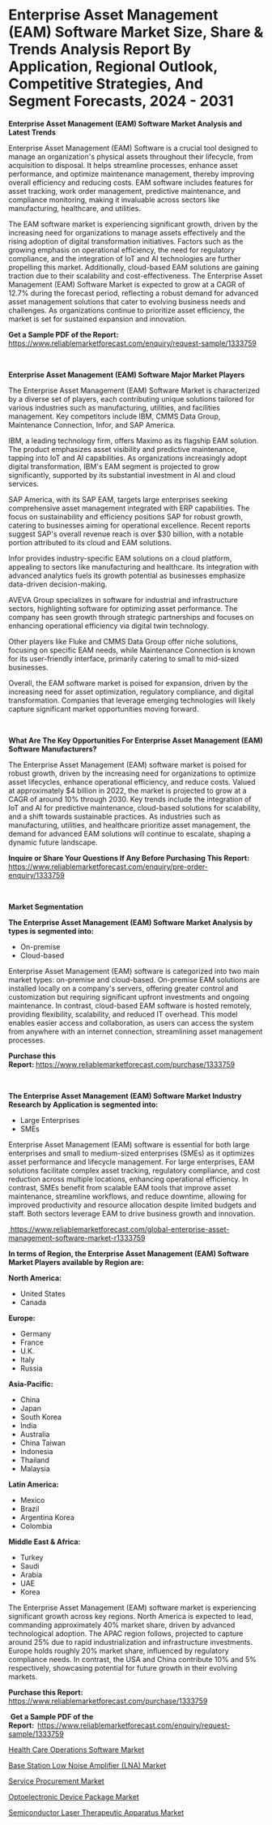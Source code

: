 <p><h1>Enterprise Asset Management (EAM) Software Market Size, Share & Trends Analysis Report By Application, Regional Outlook, Competitive Strategies, And Segment Forecasts, 2024 - 2031</h1></p><p><strong>Enterprise Asset Management (EAM) Software Market Analysis and Latest Trends</strong></p>
<p><p>Enterprise Asset Management (EAM) Software is a crucial tool designed to manage an organization's physical assets throughout their lifecycle, from acquisition to disposal. It helps streamline processes, enhance asset performance, and optimize maintenance management, thereby improving overall efficiency and reducing costs. EAM software includes features for asset tracking, work order management, predictive maintenance, and compliance monitoring, making it invaluable across sectors like manufacturing, healthcare, and utilities.</p><p>The EAM software market is experiencing significant growth, driven by the increasing need for organizations to manage assets effectively and the rising adoption of digital transformation initiatives. Factors such as the growing emphasis on operational efficiency, the need for regulatory compliance, and the integration of IoT and AI technologies are further propelling this market. Additionally, cloud-based EAM solutions are gaining traction due to their scalability and cost-effectiveness. The Enterprise Asset Management (EAM) Software Market is expected to grow at a CAGR of 12.7% during the forecast period, reflecting a robust demand for advanced asset management solutions that cater to evolving business needs and challenges. As organizations continue to prioritize asset efficiency, the market is set for sustained expansion and innovation.</p></p>
<p><strong>Get a Sample PDF of the Report:&nbsp;</strong> <a href="https://www.reliablemarketforecast.com/enquiry/request-sample/1333759?utm_campaign=1283&utm_medium=2&utm_source=Github&utm_content=ia&utm_term=01102024&utm_id=enterprise-asset-management-eam-software">https://www.reliablemarketforecast.com/enquiry/request-sample/1333759</a></p>
<p>&nbsp;</p>
<p><strong>Enterprise Asset Management (EAM) Software Major Market Players</strong></p>
<p><p>The Enterprise Asset Management (EAM) Software Market is characterized by a diverse set of players, each contributing unique solutions tailored for various industries such as manufacturing, utilities, and facilities management. Key competitors include IBM, CMMS Data Group, Maintenance Connection, Infor, and SAP America.</p><p>IBM, a leading technology firm, offers Maximo as its flagship EAM solution. The product emphasizes asset visibility and predictive maintenance, tapping into IoT and AI capabilities. As organizations increasingly adopt digital transformation, IBM's EAM segment is projected to grow significantly, supported by its substantial investment in AI and cloud services.</p><p>SAP America, with its SAP EAM, targets large enterprises seeking comprehensive asset management integrated with ERP capabilities. The focus on sustainability and efficiency positions SAP for robust growth, catering to businesses aiming for operational excellence. Recent reports suggest SAP's overall revenue reach is over $30 billion, with a notable portion attributed to its cloud and EAM solutions.</p><p>Infor provides industry-specific EAM solutions on a cloud platform, appealing to sectors like manufacturing and healthcare. Its integration with advanced analytics fuels its growth potential as businesses emphasize data-driven decision-making.</p><p>AVEVA Group specializes in software for industrial and infrastructure sectors, highlighting software for optimizing asset performance. The company has seen growth through strategic partnerships and focuses on enhancing operational efficiency via digital twin technology.</p><p>Other players like Fluke and CMMS Data Group offer niche solutions, focusing on specific EAM needs, while Maintenance Connection is known for its user-friendly interface, primarily catering to small to mid-sized businesses.</p><p>Overall, the EAM software market is poised for expansion, driven by the increasing need for asset optimization, regulatory compliance, and digital transformation. Companies that leverage emerging technologies will likely capture significant market opportunities moving forward.</p></p>
<p>&nbsp;</p>
<p><strong>What Are The Key Opportunities For Enterprise Asset Management (EAM) Software Manufacturers?</strong></p>
<p><p>The Enterprise Asset Management (EAM) software market is poised for robust growth, driven by the increasing need for organizations to optimize asset lifecycles, enhance operational efficiency, and reduce costs. Valued at approximately $4 billion in 2022, the market is projected to grow at a CAGR of around 10% through 2030. Key trends include the integration of IoT and AI for predictive maintenance, cloud-based solutions for scalability, and a shift towards sustainable practices. As industries such as manufacturing, utilities, and healthcare prioritize asset management, the demand for advanced EAM solutions will continue to escalate, shaping a dynamic future landscape.</p></p>
<p><strong>Inquire or Share Your Questions If Any Before Purchasing This Report:</strong> <a href="https://www.reliablemarketforecast.com/enquiry/pre-order-enquiry/1333759?utm_campaign=1283&utm_medium=2&utm_source=Github&utm_content=ia&utm_term=01102024&utm_id=enterprise-asset-management-eam-software">https://www.reliablemarketforecast.com/enquiry/pre-order-enquiry/1333759</a></p>
<p>&nbsp;</p>
<p><strong>Market Segmentation</strong></p>
<p><strong>The Enterprise Asset Management (EAM) Software Market Analysis by types is segmented into:</strong></p>
<p><ul><li>On-premise</li><li>Cloud-based</li></ul></p>
<p><p>Enterprise Asset Management (EAM) software is categorized into two main market types: on-premise and cloud-based. On-premise EAM solutions are installed locally on a company's servers, offering greater control and customization but requiring significant upfront investments and ongoing maintenance. In contrast, cloud-based EAM software is hosted remotely, providing flexibility, scalability, and reduced IT overhead. This model enables easier access and collaboration, as users can access the system from anywhere with an internet connection, streamlining asset management processes.</p></p>
<p><strong>Purchase this Report:&nbsp;</strong><a href="https://www.reliablemarketforecast.com/purchase/1333759?utm_campaign=1283&utm_medium=2&utm_source=Github&utm_content=ia&utm_term=01102024&utm_id=enterprise-asset-management-eam-software">https://www.reliablemarketforecast.com/purchase/1333759</a></p>
<p>&nbsp;</p>
<p><strong>The Enterprise Asset Management (EAM) Software Market Industry Research by Application is segmented into:</strong></p>
<p><ul><li>Large Enterprises</li><li>SMEs</li></ul></p>
<p><p>Enterprise Asset Management (EAM) software is essential for both large enterprises and small to medium-sized enterprises (SMEs) as it optimizes asset performance and lifecycle management. For large enterprises, EAM solutions facilitate complex asset tracking, regulatory compliance, and cost reduction across multiple locations, enhancing operational efficiency. In contrast, SMEs benefit from scalable EAM tools that improve asset maintenance, streamline workflows, and reduce downtime, allowing for improved productivity and resource allocation despite limited budgets and staff. Both sectors leverage EAM to drive business growth and innovation.</p></p>
<p><a href="https://www.reliablemarketforecast.com/global-enterprise-asset-management-software-market-r1333759?utm_campaign=1283&utm_medium=2&utm_source=Github&utm_content=ia&utm_term=01102024&utm_id=enterprise-asset-management-eam-software">&nbsp;https://www.reliablemarketforecast.com/global-enterprise-asset-management-software-market-r1333759</a></p>
<p><strong>In terms of Region, the Enterprise Asset Management (EAM) Software Market Players available by Region are:</strong></p>
<p>
    <p> <strong> North America: </strong>
        <ul>
            <li>United States</li>
            <li>Canada</li>
        </ul>
        </p> 
    <p> <strong> Europe: </strong>
        <ul>
            <li>Germany</li>
            <li>France</li>
            <li>U.K.</li>
            <li>Italy</li>
            <li>Russia</li>
        </ul>
        </p> 
    <p> <strong> Asia-Pacific: </strong>
        <ul>
            <li>China</li>
            <li>Japan</li>
            <li>South Korea</li>
            <li>India</li>
            <li>Australia</li>
            <li>China Taiwan</li>
            <li>Indonesia</li>
            <li>Thailand</li>
            <li>Malaysia</li>
        </ul>
        </p> 
    <p> <strong> Latin America: </strong>
        <ul>
            <li>Mexico</li>
            <li>Brazil</li>
            <li>Argentina Korea</li>
            <li>Colombia</li>
        </ul>
        </p> 
    <p> <strong> Middle East & Africa: </strong>
        <ul>
            <li>Turkey</li>
            <li>Saudi</li>
            <li>Arabia</li>
            <li>UAE</li>
            <li>Korea</li>
        </ul>
    </p>
    </p>
<p><p>The Enterprise Asset Management (EAM) software market is experiencing significant growth across key regions. North America is expected to lead, commanding approximately 40% market share, driven by advanced technological adoption. The APAC region follows, projected to capture around 25% due to rapid industrialization and infrastructure investments. Europe holds roughly 20% market share, influenced by regulatory compliance needs. In contrast, the USA and China contribute 10% and 5% respectively, showcasing potential for future growth in their evolving markets.</p></p>
<p><strong>Purchase this Report: </strong><a href="https://www.reliablemarketforecast.com/purchase/1333759?utm_campaign=1283&utm_medium=2&utm_source=Github&utm_content=ia&utm_term=01102024&utm_id=enterprise-asset-management-eam-software">https://www.reliablemarketforecast.com/purchase/1333759</a></p>
<p>&nbsp;<strong>Get a Sample PDF of the Report:&nbsp;&nbsp;</strong><a href="https://www.reliablemarketforecast.com/enquiry/request-sample/1333759?utm_campaign=1283&utm_medium=2&utm_source=Github&utm_content=ia&utm_term=01102024&utm_id=enterprise-asset-management-eam-software">https://www.reliablemarketforecast.com/enquiry/request-sample/1333759</a></p>
<p><strong></strong></p>
<p><p><a href="https://github.com/AdeaKodra585/Market-Research-Report-List-1/blob/main/health-care-operations-software-market.md?utm_campaign=1283&utm_medium=2&utm_source=Github&utm_content=ia&utm_term=01102024&utm_id=enterprise-asset-management-eam-software">Health Care Operations Software Market</a></p><p><a href="https://issuu.com/reportprime-2/docs/base-station-low-noise-amplifier-ln_9b36bdaf872122?utm_campaign=1283&utm_medium=2&utm_source=Github&utm_content=ia&utm_term=01102024&utm_id=enterprise-asset-management-eam-software">Base Station Low Noise Amplifier (LNA) Market</a></p><p><a href="https://www.linkedin.com/pulse/global-service-procurement-market-size-trends-analysis-regional-rcbgc?utm_campaign=1283&utm_medium=2&utm_source=Github&utm_content=ia&utm_term=01102024&utm_id=enterprise-asset-management-eam-software">Service Procurement Market</a></p><p><a href="https://issuu.com/reportprime-2/docs/optoelectronic-device-package-marke_26ed9e0dae94c6?utm_campaign=1283&utm_medium=2&utm_source=Github&utm_content=ia&utm_term=01102024&utm_id=enterprise-asset-management-eam-software">Optoelectronic Device Package Market</a></p><p><a href="https://www.linkedin.com/pulse/future-trends-global-semiconductor-laser-therapeutic-apparatus-alb6e?utm_campaign=1283&utm_medium=2&utm_source=Github&utm_content=ia&utm_term=01102024&utm_id=enterprise-asset-management-eam-software">Semiconductor Laser Therapeutic Apparatus Market</a></p></p>